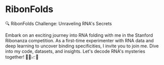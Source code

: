 # RibonFolds

🔍 RibonFolds Challenge: Unraveling RNA's Secrets

Embark on an exciting journey into RNA folding with me in the Stanford Ribonanza competition. As a first-time experimenter with RNA data and deep learning to uncover binding specificities, I invite you to join me. Dive into my code, datasets, and insights. Let's decode RNA's mysteries together! 🧬🔬📈🌟
